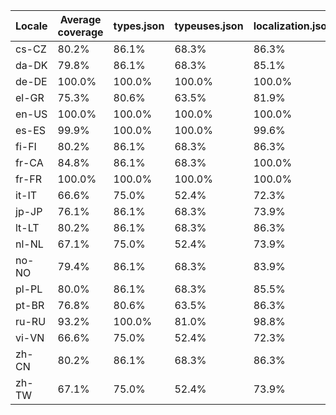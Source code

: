 ﻿| Locale | Average coverage | types.json | typeuses.json | localization.json |
| ------ | ---------------- | ---------- | ------------- | ----------------- |
| cs-CZ | 80.2% | 86.1% | 68.3% | 86.3% |
| da-DK | 79.8% | 86.1% | 68.3% | 85.1% |
| de-DE | 100.0% | 100.0% | 100.0% | 100.0% |
| el-GR | 75.3% | 80.6% | 63.5% | 81.9% |
| en-US | 100.0% | 100.0% | 100.0% | 100.0% |
| es-ES | 99.9% | 100.0% | 100.0% | 99.6% |
| fi-FI | 80.2% | 86.1% | 68.3% | 86.3% |
| fr-CA | 84.8% | 86.1% | 68.3% | 100.0% |
| fr-FR | 100.0% | 100.0% | 100.0% | 100.0% |
| it-IT | 66.6% | 75.0% | 52.4% | 72.3% |
| jp-JP | 76.1% | 86.1% | 68.3% | 73.9% |
| lt-LT | 80.2% | 86.1% | 68.3% | 86.3% |
| nl-NL | 67.1% | 75.0% | 52.4% | 73.9% |
| no-NO | 79.4% | 86.1% | 68.3% | 83.9% |
| pl-PL | 80.0% | 86.1% | 68.3% | 85.5% |
| pt-BR | 76.8% | 80.6% | 63.5% | 86.3% |
| ru-RU | 93.2% | 100.0% | 81.0% | 98.8% |
| vi-VN | 66.6% | 75.0% | 52.4% | 72.3% |
| zh-CN | 80.2% | 86.1% | 68.3% | 86.3% |
| zh-TW | 67.1% | 75.0% | 52.4% | 73.9% |
